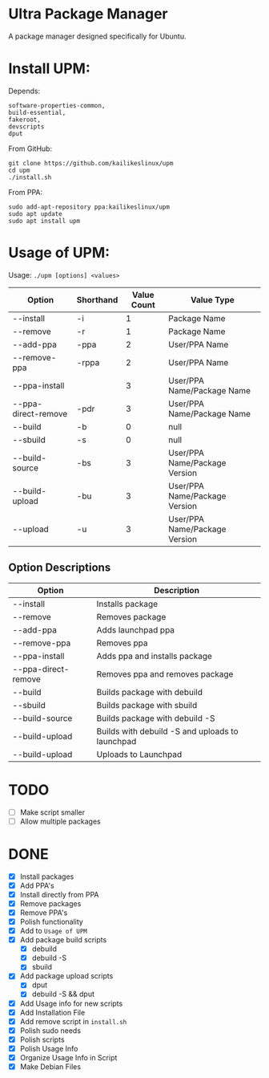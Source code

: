 # Ultra Package Manager
A package manager designed specifically for Ubuntu.

# Install UPM:
Depends:
```
software-properties-common, 
build-essential,
fakeroot,
devscripts
dput
```

From GitHub:
```
git clone https://github.com/kailikeslinux/upm
cd upm
./install.sh
```

From PPA:
```
sudo add-apt-repository ppa:kailikeslinux/upm
sudo apt update
sudo apt install upm
```

# Usage of UPM:
Usage: `./upm [options] <values>`

| Option    | Shorthand | Value Count | Value Type   |
| --------- | --------- | ----------- | ------------ |
| --install | -i        | 1           | Package Name |
| --remove  | -r        | 1           | Package Name |
| --add-ppa | -ppa      | 2           | User/PPA Name |
| --remove-ppa | -rppa | 2 | User/PPA Name |S
| --ppa-install |  | 3 | User/PPA Name/Package Name |
| --ppa-direct-remove | -pdr | 3 | User/PPA Name/Package Name |
| --build | -b | 0 | null |
| --sbuild | -s | 0 | null |
| --build-source | -bs | 3 | User/PPA Name/Package Version |
| --build-upload | -bu | 3 | User/PPA Name/Package Version |
| --upload | -u | 3 | User/PPA Name/Package Version |

## Option Descriptions
| Option | Description |
| --- | --- |
| --install | Installs package |
| --remove | Removes package |
| --add-ppa | Adds launchpad ppa |
| --remove-ppa | Removes ppa |
| --ppa-install | Adds ppa and installs package |
| --ppa-direct-remove | Removes ppa and removes package |
| --build | Builds package with debuild |
| --sbuild | Builds package with sbuild |
| --build-source | Builds package with debuild -S|
| --build-upload | Builds with debuild -S and uploads to launchpad |
| --build-upload | Uploads to Launchpad |


# TODO
- [ ] Make script smaller
- [ ] Allow multiple packages

# DONE
- [x] Install packages
- [x] Add PPA's
- [x] Install directly from PPA
- [x] Remove packages
- [x] Remove PPA's
- [x] Polish functionality
- [x] Add to `Usage of UPM`
- [x] Add package build scripts
  - [x] debuild
  - [x] debuild -S
  - [x] sbuild
- [x] Add package upload scripts
  - [x] dput
  - [x] debuild -S && dput
- [x] Add Usage info for new scripts
- [x] Add Installation File
- [x] Add remove script in `install.sh`
- [x] Polish sudo needs
- [x] Polish scripts
- [x] Polish Usage Info
- [x] Organize Usage Info in Script
- [x] Make Debian Files